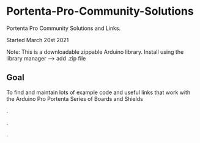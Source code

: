 # Portenta-Pro-Community-Solutions
Portenta Pro Community Solutions and Links. 

Started March 20st 2021

Note: This is a downloadable zippable Arduino library. Install using the library manager --> add .zip file

## Goal


To find and maintain lots of example code and useful links that work with the Arduino Pro Portenta Series of Boards and Shields

.




.





.


